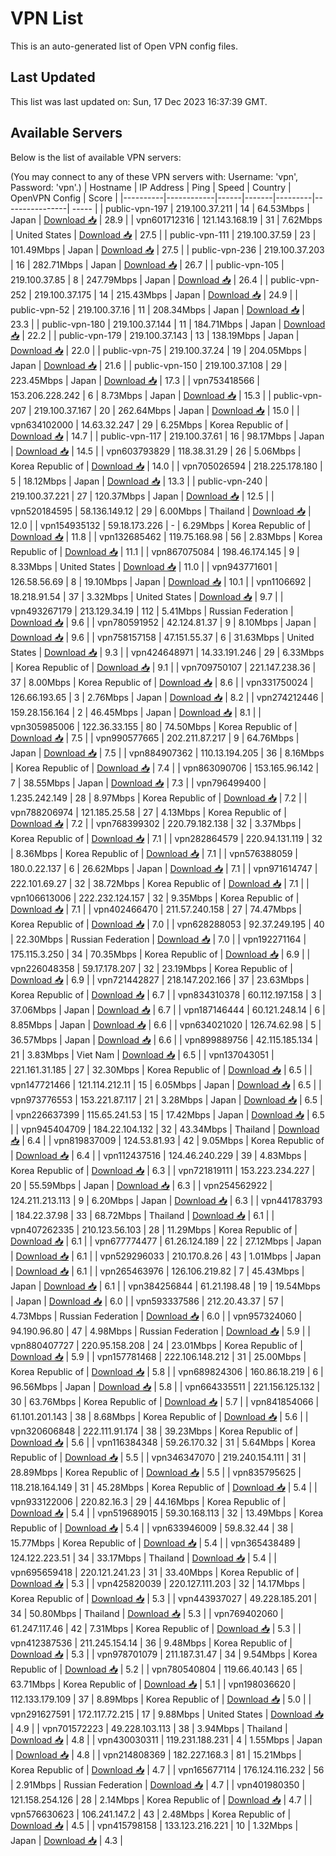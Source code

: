 # VPN List

This is an auto-generated list of Open VPN config files.

## Last Updated

This list was last updated on: Sun, 17 Dec 2023 16:37:39 GMT.

## Available Servers

Below is the list of available VPN servers:

(You may connect to any of these VPN servers with: Username: 'vpn', Password: 'vpn'.)
| Hostname | IP Address | Ping | Speed | Country | OpenVPN Config | Score |
|----------|------------|------|-------|---------|----------------| ----- |
| public-vpn-197 | 219.100.37.211 | 14 | 64.53Mbps | Japan | [Download 📥](./configs/server_0_JP.ovpn) | 28.9 |
| vpn601712316 | 121.143.168.19 | 31 | 7.62Mbps | United States | [Download 📥](./configs/server_1_US.ovpn) | 27.5 |
| public-vpn-111 | 219.100.37.59 | 23 | 101.49Mbps | Japan | [Download 📥](./configs/server_2_JP.ovpn) | 27.5 |
| public-vpn-236 | 219.100.37.203 | 16 | 282.71Mbps | Japan | [Download 📥](./configs/server_3_JP.ovpn) | 26.7 |
| public-vpn-105 | 219.100.37.85 | 8 | 247.79Mbps | Japan | [Download 📥](./configs/server_4_JP.ovpn) | 26.4 |
| public-vpn-252 | 219.100.37.175 | 14 | 215.43Mbps | Japan | [Download 📥](./configs/server_5_JP.ovpn) | 24.9 |
| public-vpn-52 | 219.100.37.16 | 11 | 208.34Mbps | Japan | [Download 📥](./configs/server_6_JP.ovpn) | 23.3 |
| public-vpn-180 | 219.100.37.144 | 11 | 184.71Mbps | Japan | [Download 📥](./configs/server_7_JP.ovpn) | 22.2 |
| public-vpn-179 | 219.100.37.143 | 13 | 138.19Mbps | Japan | [Download 📥](./configs/server_8_JP.ovpn) | 22.0 |
| public-vpn-75 | 219.100.37.24 | 19 | 204.05Mbps | Japan | [Download 📥](./configs/server_9_JP.ovpn) | 21.6 |
| public-vpn-150 | 219.100.37.108 | 29 | 223.45Mbps | Japan | [Download 📥](./configs/server_10_JP.ovpn) | 17.3 |
| vpn753418566 | 153.206.228.242 | 6 | 8.73Mbps | Japan | [Download 📥](./configs/server_11_JP.ovpn) | 15.3 |
| public-vpn-207 | 219.100.37.167 | 20 | 262.64Mbps | Japan | [Download 📥](./configs/server_12_JP.ovpn) | 15.0 |
| vpn634102000 | 14.63.32.247 | 29 | 6.25Mbps | Korea Republic of | [Download 📥](./configs/server_13_KR.ovpn) | 14.7 |
| public-vpn-117 | 219.100.37.61 | 16 | 98.17Mbps | Japan | [Download 📥](./configs/server_14_JP.ovpn) | 14.5 |
| vpn603793829 | 118.38.31.29 | 26 | 5.06Mbps | Korea Republic of | [Download 📥](./configs/server_15_KR.ovpn) | 14.0 |
| vpn705026594 | 218.225.178.180 | 5 | 18.12Mbps | Japan | [Download 📥](./configs/server_16_JP.ovpn) | 13.3 |
| public-vpn-240 | 219.100.37.221 | 27 | 120.37Mbps | Japan | [Download 📥](./configs/server_17_JP.ovpn) | 12.5 |
| vpn520184595 | 58.136.149.12 | 29 | 6.00Mbps | Thailand | [Download 📥](./configs/server_18_TH.ovpn) | 12.0 |
| vpn154935132 | 59.18.173.226 | - | 6.29Mbps | Korea Republic of | [Download 📥](./configs/server_19_KR.ovpn) | 11.8 |
| vpn132685462 | 119.75.168.98 | 56 | 2.83Mbps | Korea Republic of | [Download 📥](./configs/server_20_KR.ovpn) | 11.1 |
| vpn867075084 | 198.46.174.145 | 9 | 8.33Mbps | United States | [Download 📥](./configs/server_21_US.ovpn) | 11.0 |
| vpn943771601 | 126.58.56.69 | 8 | 19.10Mbps | Japan | [Download 📥](./configs/server_22_JP.ovpn) | 10.1 |
| vpn1106692 | 18.218.91.54 | 37 | 3.32Mbps | United States | [Download 📥](./configs/server_23_US.ovpn) | 9.7 |
| vpn493267179 | 213.129.34.19 | 112 | 5.41Mbps | Russian Federation | [Download 📥](./configs/server_24_RU.ovpn) | 9.6 |
| vpn780591952 | 42.124.81.37 | 9 | 8.10Mbps | Japan | [Download 📥](./configs/server_25_JP.ovpn) | 9.6 |
| vpn758157158 | 47.151.55.37 | 6 | 31.63Mbps | United States | [Download 📥](./configs/server_26_US.ovpn) | 9.3 |
| vpn424648971 | 14.33.191.246 | 29 | 6.33Mbps | Korea Republic of | [Download 📥](./configs/server_27_KR.ovpn) | 9.1 |
| vpn709750107 | 221.147.238.36 | 37 | 8.00Mbps | Korea Republic of | [Download 📥](./configs/server_28_KR.ovpn) | 8.6 |
| vpn331750024 | 126.66.193.65 | 3 | 2.76Mbps | Japan | [Download 📥](./configs/server_29_JP.ovpn) | 8.2 |
| vpn274212446 | 159.28.156.164 | 2 | 46.45Mbps | Japan | [Download 📥](./configs/server_30_JP.ovpn) | 8.1 |
| vpn305985006 | 122.36.33.155 | 80 | 74.50Mbps | Korea Republic of | [Download 📥](./configs/server_31_KR.ovpn) | 7.5 |
| vpn990577665 | 202.211.87.217 | 9 | 64.76Mbps | Japan | [Download 📥](./configs/server_32_JP.ovpn) | 7.5 |
| vpn884907362 | 110.13.194.205 | 36 | 8.16Mbps | Korea Republic of | [Download 📥](./configs/server_33_KR.ovpn) | 7.4 |
| vpn863090706 | 153.165.96.142 | 7 | 38.55Mbps | Japan | [Download 📥](./configs/server_34_JP.ovpn) | 7.3 |
| vpn796499400 | 1.235.242.149 | 28 | 8.97Mbps | Korea Republic of | [Download 📥](./configs/server_35_KR.ovpn) | 7.2 |
| vpn788206974 | 121.185.25.58 | 27 | 4.13Mbps | Korea Republic of | [Download 📥](./configs/server_36_KR.ovpn) | 7.2 |
| vpn768399302 | 220.79.182.138 | 32 | 3.37Mbps | Korea Republic of | [Download 📥](./configs/server_37_KR.ovpn) | 7.1 |
| vpn282864579 | 220.94.131.119 | 32 | 8.36Mbps | Korea Republic of | [Download 📥](./configs/server_38_KR.ovpn) | 7.1 |
| vpn576388059 | 180.0.22.137 | 6 | 26.62Mbps | Japan | [Download 📥](./configs/server_39_JP.ovpn) | 7.1 |
| vpn971614747 | 222.101.69.27 | 32 | 38.72Mbps | Korea Republic of | [Download 📥](./configs/server_40_KR.ovpn) | 7.1 |
| vpn106613006 | 222.232.124.157 | 32 | 9.35Mbps | Korea Republic of | [Download 📥](./configs/server_41_KR.ovpn) | 7.1 |
| vpn402466470 | 211.57.240.158 | 27 | 74.47Mbps | Korea Republic of | [Download 📥](./configs/server_42_KR.ovpn) | 7.0 |
| vpn628288053 | 92.37.249.195 | 40 | 22.30Mbps | Russian Federation | [Download 📥](./configs/server_43_RU.ovpn) | 7.0 |
| vpn192271164 | 175.115.3.250 | 34 | 70.35Mbps | Korea Republic of | [Download 📥](./configs/server_44_KR.ovpn) | 6.9 |
| vpn226048358 | 59.17.178.207 | 32 | 23.19Mbps | Korea Republic of | [Download 📥](./configs/server_45_KR.ovpn) | 6.9 |
| vpn721442827 | 218.147.202.166 | 37 | 23.63Mbps | Korea Republic of | [Download 📥](./configs/server_46_KR.ovpn) | 6.7 |
| vpn834310378 | 60.112.197.158 | 3 | 37.06Mbps | Japan | [Download 📥](./configs/server_47_JP.ovpn) | 6.7 |
| vpn187146444 | 60.121.248.14 | 6 | 8.85Mbps | Japan | [Download 📥](./configs/server_48_JP.ovpn) | 6.6 |
| vpn634021020 | 126.74.62.98 | 5 | 36.57Mbps | Japan | [Download 📥](./configs/server_49_JP.ovpn) | 6.6 |
| vpn899889756 | 42.115.185.134 | 21 | 3.83Mbps | Viet Nam | [Download 📥](./configs/server_50_VN.ovpn) | 6.5 |
| vpn137043051 | 221.161.31.185 | 27 | 32.30Mbps | Korea Republic of | [Download 📥](./configs/server_51_KR.ovpn) | 6.5 |
| vpn147721466 | 121.114.212.11 | 15 | 6.05Mbps | Japan | [Download 📥](./configs/server_52_JP.ovpn) | 6.5 |
| vpn973776553 | 153.221.87.117 | 21 | 3.28Mbps | Japan | [Download 📥](./configs/server_53_JP.ovpn) | 6.5 |
| vpn226637399 | 115.65.241.53 | 15 | 17.42Mbps | Japan | [Download 📥](./configs/server_54_JP.ovpn) | 6.5 |
| vpn945404709 | 184.22.104.132 | 32 | 43.34Mbps | Thailand | [Download 📥](./configs/server_55_TH.ovpn) | 6.4 |
| vpn819837009 | 124.53.81.93 | 42 | 9.05Mbps | Korea Republic of | [Download 📥](./configs/server_56_KR.ovpn) | 6.4 |
| vpn112437516 | 124.46.240.229 | 39 | 4.83Mbps | Korea Republic of | [Download 📥](./configs/server_57_KR.ovpn) | 6.3 |
| vpn721819111 | 153.223.234.227 | 20 | 55.59Mbps | Japan | [Download 📥](./configs/server_58_JP.ovpn) | 6.3 |
| vpn254562922 | 124.211.213.113 | 9 | 6.20Mbps | Japan | [Download 📥](./configs/server_59_JP.ovpn) | 6.3 |
| vpn441783793 | 184.22.37.98 | 33 | 68.72Mbps | Thailand | [Download 📥](./configs/server_60_TH.ovpn) | 6.1 |
| vpn407262335 | 210.123.56.103 | 28 | 11.29Mbps | Korea Republic of | [Download 📥](./configs/server_61_KR.ovpn) | 6.1 |
| vpn677774477 | 61.26.124.189 | 22 | 27.12Mbps | Japan | [Download 📥](./configs/server_62_JP.ovpn) | 6.1 |
| vpn529296033 | 210.170.8.26 | 43 | 1.01Mbps | Japan | [Download 📥](./configs/server_63_JP.ovpn) | 6.1 |
| vpn265463976 | 126.106.219.82 | 7 | 45.43Mbps | Japan | [Download 📥](./configs/server_64_JP.ovpn) | 6.1 |
| vpn384256844 | 61.21.198.48 | 19 | 19.54Mbps | Japan | [Download 📥](./configs/server_65_JP.ovpn) | 6.0 |
| vpn593337586 | 212.20.43.37 | 57 | 4.73Mbps | Russian Federation | [Download 📥](./configs/server_66_RU.ovpn) | 6.0 |
| vpn957324060 | 94.190.96.80 | 47 | 4.98Mbps | Russian Federation | [Download 📥](./configs/server_67_RU.ovpn) | 5.9 |
| vpn880407727 | 220.95.158.208 | 24 | 23.01Mbps | Korea Republic of | [Download 📥](./configs/server_68_KR.ovpn) | 5.9 |
| vpn157781468 | 222.106.148.212 | 31 | 25.00Mbps | Korea Republic of | [Download 📥](./configs/server_69_KR.ovpn) | 5.8 |
| vpn689824306 | 160.86.18.219 | 6 | 96.56Mbps | Japan | [Download 📥](./configs/server_70_JP.ovpn) | 5.8 |
| vpn664335511 | 221.156.125.132 | 30 | 63.76Mbps | Korea Republic of | [Download 📥](./configs/server_71_KR.ovpn) | 5.7 |
| vpn841854066 | 61.101.201.143 | 38 | 8.68Mbps | Korea Republic of | [Download 📥](./configs/server_72_KR.ovpn) | 5.6 |
| vpn320606848 | 222.111.91.174 | 38 | 39.23Mbps | Korea Republic of | [Download 📥](./configs/server_73_KR.ovpn) | 5.6 |
| vpn116384348 | 59.26.170.32 | 31 | 5.64Mbps | Korea Republic of | [Download 📥](./configs/server_74_KR.ovpn) | 5.5 |
| vpn346347070 | 219.240.154.111 | 31 | 28.89Mbps | Korea Republic of | [Download 📥](./configs/server_75_KR.ovpn) | 5.5 |
| vpn835795625 | 118.218.164.149 | 31 | 45.28Mbps | Korea Republic of | [Download 📥](./configs/server_76_KR.ovpn) | 5.4 |
| vpn933122006 | 220.82.16.3 | 29 | 44.16Mbps | Korea Republic of | [Download 📥](./configs/server_77_KR.ovpn) | 5.4 |
| vpn519689015 | 59.30.168.113 | 32 | 13.49Mbps | Korea Republic of | [Download 📥](./configs/server_78_KR.ovpn) | 5.4 |
| vpn633946009 | 59.8.32.44 | 38 | 15.77Mbps | Korea Republic of | [Download 📥](./configs/server_79_KR.ovpn) | 5.4 |
| vpn365438489 | 124.122.223.51 | 34 | 33.17Mbps | Thailand | [Download 📥](./configs/server_80_TH.ovpn) | 5.4 |
| vpn695659418 | 220.121.241.23 | 31 | 33.40Mbps | Korea Republic of | [Download 📥](./configs/server_81_KR.ovpn) | 5.3 |
| vpn425820039 | 220.127.111.203 | 32 | 14.17Mbps | Korea Republic of | [Download 📥](./configs/server_82_KR.ovpn) | 5.3 |
| vpn443937027 | 49.228.185.201 | 34 | 50.80Mbps | Thailand | [Download 📥](./configs/server_83_TH.ovpn) | 5.3 |
| vpn769402060 | 61.247.117.46 | 42 | 7.31Mbps | Korea Republic of | [Download 📥](./configs/server_84_KR.ovpn) | 5.3 |
| vpn412387536 | 211.245.154.14 | 36 | 9.48Mbps | Korea Republic of | [Download 📥](./configs/server_85_KR.ovpn) | 5.3 |
| vpn978701079 | 211.187.31.47 | 34 | 9.54Mbps | Korea Republic of | [Download 📥](./configs/server_86_KR.ovpn) | 5.2 |
| vpn780540804 | 119.66.40.143 | 65 | 63.71Mbps | Korea Republic of | [Download 📥](./configs/server_87_KR.ovpn) | 5.1 |
| vpn198036620 | 112.133.179.109 | 37 | 8.89Mbps | Korea Republic of | [Download 📥](./configs/server_88_KR.ovpn) | 5.0 |
| vpn291627591 | 172.117.72.215 | 17 | 9.88Mbps | United States | [Download 📥](./configs/server_89_US.ovpn) | 4.9 |
| vpn701572223 | 49.228.103.113 | 38 | 3.94Mbps | Thailand | [Download 📥](./configs/server_90_TH.ovpn) | 4.8 |
| vpn430030311 | 119.231.188.231 | 4 | 1.55Mbps | Japan | [Download 📥](./configs/server_91_JP.ovpn) | 4.8 |
| vpn214808369 | 182.227.168.3 | 81 | 15.21Mbps | Korea Republic of | [Download 📥](./configs/server_92_KR.ovpn) | 4.7 |
| vpn165677114 | 176.124.116.232 | 56 | 2.91Mbps | Russian Federation | [Download 📥](./configs/server_93_RU.ovpn) | 4.7 |
| vpn401980350 | 121.158.254.126 | 28 | 2.14Mbps | Korea Republic of | [Download 📥](./configs/server_94_KR.ovpn) | 4.7 |
| vpn576630623 | 106.241.147.2 | 43 | 2.48Mbps | Korea Republic of | [Download 📥](./configs/server_95_KR.ovpn) | 4.5 |
| vpn415798158 | 133.123.216.221 | 10 | 1.32Mbps | Japan | [Download 📥](./configs/server_96_JP.ovpn) | 4.3 |
